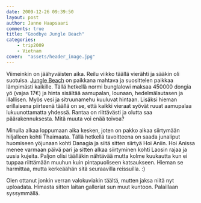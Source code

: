 ```yaml
---
date: 2009-12-26 09:39:50
layout: post
author: Janne Haapsaari
comments: true
title: "Goodbye Jungle Beach"
categories:
    - trip2009
    - Vietnam
cover:  "assets/header_image.jpg"
---
```


Viimeinkin on jäähyväisten aika. Reilu viikko täällä vierähti ja sääkin oli
suotuisa. [Jungle Beach](http://www.junglebeachvietnam.com/welcome.html) on
paikkana mahtava ja suosittelen paikkaa lämpimästi kaikille. Tällä hetkellä
normi bunglalowi maksaa 450000 dongia yö (vajaa 17€) ja hinta sisältää
aamupalan, lounaan, hedelmälautasen ja illallisen. Myös vesi ja sitruunamehu
kuuluvat hintaan. Lisäksi hieman erillaisena piirteenä täällä on se, että kaikki
vieraat syövät ruuat aamupalaa lukuunottamatta yhdessä. Rantaa on riittävästi
ja olutta saa päärakennuksesta. Mitä muuta voi enää toivoa?

Minulla alkaa loppumaan aika kesken, joten on pakko alkaa siirtymään
hiljalleen kohti Thaimaata. Tällä hetkellä tavoitteena on saada junaliput
huomiseen yöjunaan kohti Danagia ja siitä sitten siirtyä Hoi Aniin. Hoi Anissa
menee varmaan päivä pari ja sitten alkaa siirtyminen kohti Laosin rajaa ja
uusia kujeita. Paljon olisi täälläkin nähtävää mutta kolme kuukautta kun ei
tuppaa riittämään muuhun kuin pintapuoliseen katsaukseen. Hieman se harmittaa,
mutta kerkeäähän sitä seuraavilla reissuilla. :)

Olen ottanut jonkin verran valokuviakin täältä, mutten jaksa niitä nyt
uploadata. Himasta sitten laitan galleriat sun muut kuntoon. Palaillaan
syssymmällä.
